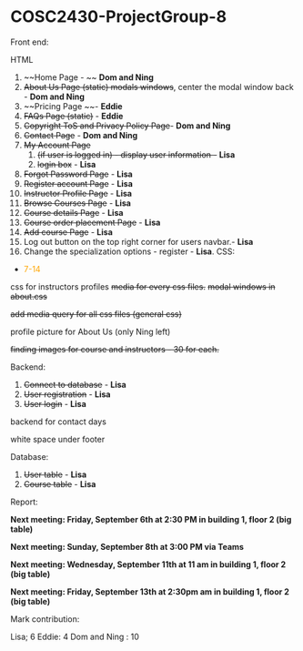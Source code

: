 # COSC2430-ProjectGroup-8

Front end:

HTML
1. ~~Home Page - ~~ **Dom and Ning**
2. ~~About Us Page (static) modals windows~~, center the modal window back - **Dom and Ning**
3. ~~Pricing Page ~~-  **Eddie**
4. ~~FAQs Page (static)~~ - **Eddie**
5. ~~Copyright ToS and Privacy Policy Page~~- **Dom and Ning**
6. ~~Contact Page~~ - **Dom and Ning**
7. ~~My Account Page~~
   1. ~~(if user is logged in) - display user information -~~ **Lisa**
   2. ~~login box~~ - **Lisa**
8. ~~Forgot Password Page~~ - **Lisa**
9.  ~~Register account Page~~ - **Lisa**
10. ~~Instructor Profile Page~~ - **Lisa**
11. ~~Browse Courses Page~~ - **Lisa**
12. ~~Course details Page~~ - **Lisa**
13. ~~Course order placement Page~~  - **Lisa**
14. ~~Add course Page~~ - **Lisa**
15. Log out button on the top right corner for users navbar.- **Lisa**
16. Change the specialization options - register - **Lisa**.
CSS:
- <span style="color:orange"> 7-14

css for instructors profiles
~~media for every css files.~~
~~modal windows in about.css~~

~~add media query for all css files (general css)~~

profile picture for About Us (only Ning left)

~~finding images for course and instructors - 30 for each.~~

Backend:
1. ~~Connect to database~~ - **Lisa**
2. ~~User registration~~ - **Lisa**
3. ~~User login~~ - **Lisa**

backend for contact days


white space under footer



Database:
1. ~~User table~~ - **Lisa**
2. ~~Course table~~ - **Lisa**

Report:
 

**Next meeting: Friday, September 6th at 2:30 PM in building 1, floor 2 (big table)**

**Next meeting: Sunday, September 8th at 3:00 PM via Teams**

**Next meeting: Wednesday, September 11th at 11 am in building 1, floor 2 (big table)**

**Next meeting: Friday, September 13th at 2:30pm am in building 1, floor 2 (big table)**



Mark contribution:

Lisa; 6
Eddie: 4
Dom and Ning : 10